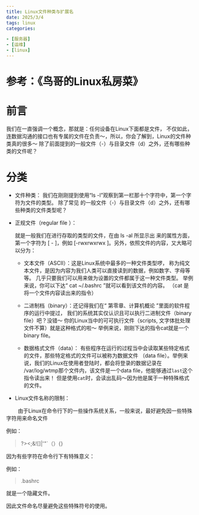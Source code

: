 ```yaml
---
title: Linux文件种类与扩展名
date: 2025/3/4
tags: linux
categories:

- [服务器]
- [运维]
- [linux] 
--- 
```


# 参考：《鸟哥的Linux私房菜》

# 前言

我们在一直强调一个概念，那就是：任何设备在Linux下面都是文件， 不仅如此，连数据沟通的接口也有专属的文件在负责～，所以，你会了解到，Linux的文件种类真的很多～ 除了前面提到的一般文件（-）与目录文件（d）之外，还有哪些种类的文件呢？

<!-- more -->

# 分类

- 文件种类：
  我们在刚刚提到使用“ls -l”观察到第一栏那十个字符中，第一个字符为文件的类型。 除了常见
  的一般文件（-）与目录文件（d）之外，还有哪些种类的文件类型呢？

- 正规文件（regular file ）：
  
  就是一般我们在进行存取的类型的文件，在由 ls -al 所显示出
  来的属性方面，第一个字符为 [ - ]，例如 [-rwxrwxrwx ]。另外，依照文件的内容，又大略可以分为：
  
  - 文本文件（ASCII）：这是Linux系统中最多的一种文件类型啰， 称为纯文本文件，是因为内容为我们人类可以直接读到的数据，例如数字、字母等等。 几乎只要我们可以用来做为设置的文件都属于这一种文件类型。 举例来说，你可以下达“ cat
    ~/.bashrc ”就可以看到该文件的内容。 （cat 是将一个文件内容读出来的指令）
  
  - 二进制档（binary）：还记得我们在“ 第零章、计算机概论 ”里面的软件程序的运行中提过， 我们的系统其实仅认识且可以执行二进制文件（binary file）吧？没错～ 你的Linux当中的可可执行文件（scripts, 文字体批处理文件不算）就是这种格式的啦～
    举例来说，刚刚下达的指令cat就是一个binary file。
  
  - 数据格式文件（data）： 有些程序在运行的过程当中会读取某些特定格式的文件，那些特定格式的文件可以被称为数据文件 （data file）。举例来说，我们的Linux在使用者登陆时，都会将登录的数据记录在 /var/log/wtmp那个文件内，该文件是一个data file，他能够通过`last`这个指令读出来！ 但是使用`cat`时，会读出乱码～因为他是属于一种特殊格式的文件。

- Linux文件名称的限制：

        由于Linux在命令行下的一些操作系统关系，一般来说，最好避免因一些特殊字符用来命名文件

例如：

> ?><;&![]|\'"`（）{}

因为有些字符在命令行下有特殊意义：

例如：

> .bashrc

就是一个隐藏文件。

因此文件命名尽量避免这些特殊符号的使用。
